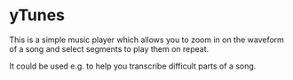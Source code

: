 yTunes
================

This is a simple music player which allows you to zoom in on the waveform of a song and select segments to play them on repeat.

It could be used e.g. to help you transcribe difficult parts of a song.
